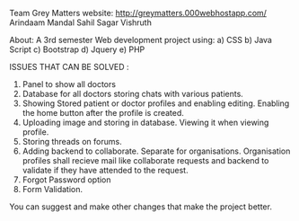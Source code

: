 Team Grey Matters
website: http://greymatters.000webhostapp.com/
Arindaam Mandal
Sahil Sagar
Vishruth

About:
A 3rd semester Web development project using:
a) CSS
b) Java Script
c) Bootstrap
d) Jquery
e) PHP

ISSUES THAT CAN BE SOLVED :
1) Panel to show all doctors
2) Database for all doctors storing chats with various patients.
3) Showing Stored patient or doctor profiles and enabling editing. Enabling the home button after the profile is created.
4) Uploading image and storing in database. Viewing it when viewing profile.
5) Storing threads on forums.
6) Adding backend to collaborate. Separate for organisations. Organisation profiles shall recieve mail like collaborate requests and backend to validate if they have attended to the request.
7) Forgot Password option
8) Form Validation. 

You can suggest and make other changes that make the project better.


